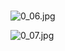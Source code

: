 # 
![0_06.jpg](/source/joyoi/csp2019-souvenir/img/aHR0cHM6Ly9pLmxvbGkubmV0LzIwMTkvMTIvMTcvbkdKeVROVTFJNlN4SGYyLmpwZw==.jpg)

![0_07.jpg](/source/joyoi/csp2019-souvenir/img/aHR0cHM6Ly9pLmxvbGkubmV0LzIwMTkvMTIvMTcvamRLbkk1RFJpNkV2TWNRLmpwZw==.jpg)